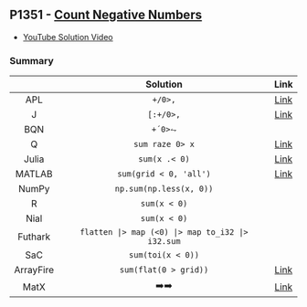 ## P1351 - [Count Negative Numbers](https://leetcode.com/problems/count-negative-numbers-in-a-sorted-matrix/)

* [YouTube Solution Video](https://www.youtube.com/watch?v=MKb4WD6mioE)

### Summary

||Solution|Link|
|:-:|:-:|:-:|
|APL|`+/0>,`|[Link](https://github.com/codereport/LeetCode/blob/master/0176_Problem_1.apl)|
|J|`[:+/0>,`|[Link](https://github.com/codereport/LeetCode/blob/master/0176_Problem_1.ijs)|
|BQN|`+´0>⥊`||
|Q|`sum raze 0> x`|[Link](https://github.com/codereport/LeetCode/blob/master/0176_Problem_1.q)|
|Julia|`sum(x .< 0)`|[Link](https://github.com/codereport/LeetCode/blob/master/0176_Problem_1.jl)|
|MATLAB|`sum(grid < 0, 'all')`|[Link](https://github.com/codereport/array-language-comparisons/blob/main/code/matlab/countNegatives.m)|
|NumPy|`np.sum(np.less(x, 0))`||
|R|`sum(x < 0)`||
|Nial|`sum(x < 0)`||
|Futhark|`flatten \|> map (<0) \|> map to_i32 \|> i32.sum`||
|SaC|`sum(toi(x < 0))`||
|ArrayFire|`sum(flat(0 > grid))`|[Link](https://github.com/codereport/array-language-comparisons/blob/main/code/arrayfire/P1351_Count_Negatives.cpp)|
|MatX|:arrow_right::arrow_right:|[Link](https://github.com/codereport/array-language-comparisons/blob/main/code/matx/P1351_Count_Negatives.cu)|
